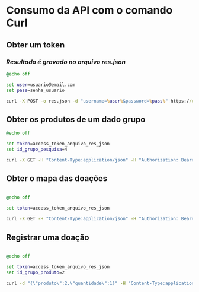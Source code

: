 
# Consumo da API com o comando Curl

## Obter um token
### _Resultado é gravado no arquivo res.json_

```bat
@echo off

set user=usuario@email.com
set pass=senha_usuario

curl -X POST -o res.json -d "username=%user%&password=%pass%" https://celsorv.pythonanywhere.com/api/token/

```
  

## Obter os produtos de um dado grupo

```bat
@echo off

set token=access_token_arquivo_res_json
set id_grupo_pesquisa=4

curl -X GET -H "Content-Type:application/json" -H "Authorization: Bearer %token%" https://celsorv.pythonanywhere.com/api/v1/doacao/grupo/%id_grupo_pesquisa%

```

## Obter o mapa das doações

```bat

@echo off

set token=access_token_arquivo_res_json

curl -X GET -H "Content-Type:application/json" -H "Authorization: Bearer %token%" https://celsorv.pythonanywhere.com/api/v1/doacao/
```


## Registrar uma doação

```bat

@echo off

set token=access_token_arquivo_res_json
set id_grupo_produto=2

curl -d "{\"produto\":2,\"quantidade\":1}" -H "Content-Type:application/json" -H "Authorization: Bearer %token%" https://celsorv.pythonanywhere.com/api/v1/doacao/doar/%id_grupo_produto%
```